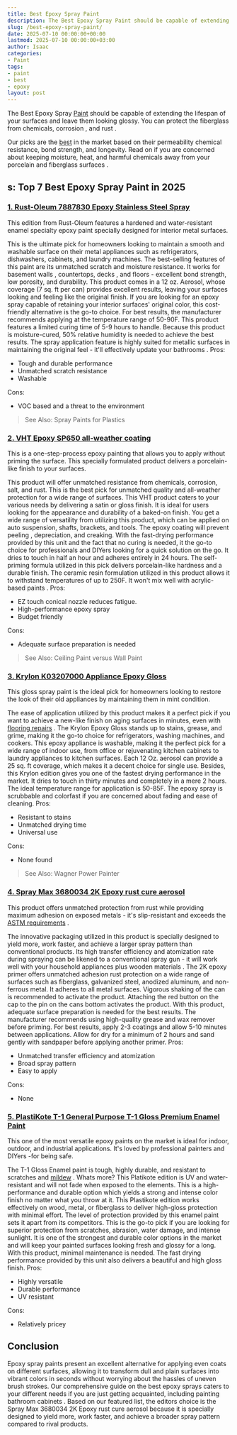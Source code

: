 ```yaml
---
title: Best Epoxy Spray Paint
description: The Best Epoxy Spray Paint should be capable of extending the lifespan of your surfaces and leave them looking glossy. You can protect the fiberglass from...
slug: /best-epoxy-spray-paint/
date: 2025-07-10 00:00:00+00:00
lastmod: 2025-07-10 00:00:00+03:00
author: Isaac
categories:
- Paint
tags:
- paint
- best
- epoxy
layout: post
---
```

The Best Epoxy Spray [Paint](https://pestpolicy.com/best-acrylic-paint-for-canvas/) should be capable of extending the lifespan of your surfaces and leave them looking glossy. You can protect the fiberglass from chemicals,
corrosion
, and
rust
.

Our picks are the [best](https://pestpolicy.com/best-acrylic-paint-for-pouring/) in the market based on their permeability chemical resistance, bond strength, and longevity.
Read on if you are concerned about keeping moisture, heat, and harmful chemicals away from your porcelain and
fiberglass surfaces
.
## s: Top 7 Best Epoxy Spray Paint in 2025
### [1. Rust-Oleum 7887830 Epoxy Stainless Steel Spray](https://www.amazon.com/dp/B0009XB3JU/?tag=p-policy-20)
This edition from Rust-Oleum features a hardened and water-resistant enamel specialty epoxy paint specially designed for interior metal surfaces.

This is the ultimate pick for homeowners looking to maintain a smooth and washable surface on their metal appliances such as refrigerators, dishwashers, cabinets, and laundry machines.
The best-selling features of this paint are its unmatched scratch and moisture resistance. It works for
basement walls
, countertops,
decks
, and floors - excellent bond strength, low porosity, and durability.
This product comes in a 12 oz. Aerosol, whose coverage (7 sq. ft per can) provides excellent results, leaving your surfaces looking and feeling like the original finish.
If you are looking for an epoxy spray capable of retaining your interior surfaces' original color, this cost-friendly alternative is the go-to choice.
For best results, the manufacturer recommends applying at the temperature range of 50-90F. This product features a limited curing time of 5-9 hours to handle.
Because this product is moisture-cured, 50% relative humidity is needed to achieve the best results.
The spray application feature is highly suited for metallic surfaces in maintaining the original feel - it'll effectively
update your bathrooms
.
Pros:
- Tough and durable performance
- Unmatched scratch resistance
- Washable

Cons:
- VOC based and a threat to the environment


> See Also:
> Spray Paints for Plastics
### [2. VHT Epoxy SP650 all-weather coating](https://www.amazon.com/dp/B0006HPL3I/?tag=p-policy-20)
This is a one-step-process epoxy painting that allows you to apply without priming the surface. This specially formulated product delivers a porcelain-like finish to your surfaces.

This product will offer unmatched resistance from chemicals, corrosion, salt, and rust. This is the best pick for unmatched quality and all-weather protection for a wide range of surfaces.
This VHT product caters to your various needs by delivering a satin or gloss finish. It is ideal for users looking for the appearance and durability of a baked-on finish.
You get a wide range of versatility from utilizing this product, which can be applied on auto suspension, shafts, brackets, and tools. The epoxy coating will
prevent peeling
, depreciation, and creaking.
With the fast-drying performance provided by this unit and the fact that no curing is needed, it the go-to choice for professionals and DIYers looking for a quick solution on the go.
It dries to touch in half an hour and adheres entirely in 24 hours. The self-priming formula utilized in this pick delivers porcelain-like hardness and a durable finish.
The ceramic resin formulation utilized in this product allows it to withstand temperatures of up to 250F. It won't mix well with
acrylic-based paints
.
Pros:
- EZ touch conical nozzle reduces fatigue.
- High-performance epoxy spray
- Budget friendly

Cons:
- Adequate surface preparation is needed


> See Also:
> Ceiling Paint versus Wall Paint
### [3. Krylon K03207000 Appliance Epoxy Gloss](https://www.amazon.com/dp/B00397TJTY/?tag=p-policy-20)
This gloss spray paint is the ideal pick for homeowners looking to restore the look of their old appliances by maintaining them in mint condition.

The ease of application utilized by this product makes it a perfect pick if you want to achieve a new-like finish on aging surfaces in minutes, even with
[flooring repairs](https://www.familyhandyman.com/project/patch-a-hardwood-floor/)
.
The Krylon Epoxy Gloss stands up to stains, grease, and grime, making it the go-to choice for refrigerators, washing machines, and cookers.
This epoxy appliance is washable, making it the perfect pick for a wide range of indoor use, from office or
rejuvenating kitchen cabinets
to laundry appliances to kitchen surfaces.
Each 12 Oz. aerosol can provide a 25 sq. ft coverage, which makes it a decent choice for single use.
Besides, this Krylon edition gives you one of the fastest drying performance in the market. It dries to touch in thirty minutes and completely in a mere 2 hours.
The ideal temperature range for application is 50-85F. The epoxy spray is scrubbable and colorfast if you are concerned about fading and ease of cleaning.
Pros:
- Resistant to stains
- Unmatched drying time
- Universal use

Cons:
- None found

> See Also:
> Wagner Power Painter
### [4. Spray Max 3680034 2K Epoxy rust cure aerosol](https://www.amazon.com/dp/B07CXPQ814/?tag=p-policy-20)
This product offers unmatched protection from rust while providing maximum adhesion on exposed metals - it's slip-resistant and exceeds the
[ASTM requirements](https://www.astm.org/)
.

The innovative packaging utilized in this product is specially designed to yield more, work faster, and achieve a larger spray pattern than conventional products.
Its high transfer efficiency and atomization rate during spraying can be likened to a conventional spray gun - it will work well with your household appliances plus
wooden materials
.
The 2K epoxy primer offers unmatched adhesion rust protection on a wide range of surfaces such as fiberglass, galvanized steel, anodized aluminum, and non-ferrous metal.
It adheres to all metal surfaces. Vigorous shaking of the can is recommended to activate the product. Attaching the red button on the cap to the pin on the cans bottom activates the product.
With this product, adequate surface preparation is needed for the best results. The manufacturer recommends using high-quality grease and wax remover before priming.
For best results, apply 2-3 coatings and allow 5-10 minutes between applications. Allow for dry for a minimum of 2 hours and sand gently with sandpaper before applying another primer.
Pros:
- Unmatched transfer efficiency and atomization
- Broad spray pattern
- Easy to apply

Cons:
- None

### [5. PlastiKote T-1 General Purpose T-1 Gloss Premium Enamel Paint](https://www.amazon.com/dp/B000CPI1VI/?tag=p-policy-20)
This one of the most versatile epoxy paints on the market is ideal for indoor, outdoor, and industrial applications. It's loved by
professional painters
and DIYers -for being safe.

The T-1 Gloss Enamel paint is tough, highly durable, and resistant to scratches and
[mildew](https://pestpolicy.com/mildew-resistant-paints/)
. Whats more? This Platikote edition is UV and water-resistant and will not fade when exposed to the elements.
This is a high-performance and durable option which yields a strong and intense color finish no matter what you throw at it.
This Plastikote edition works effectively on wood, metal, or fiberglass to deliver high-gloss protection with minimal effort. The level of protection provided by this enamel paint sets it apart from its competitors.
This is the go-to pick if you are looking for superior protection from scratches, abrasion, water damage, and intense sunlight.
It is one of the strongest and durable color options in the market and will keep
your painted surfaces
looking fresh and glossy for a long. With this product, minimal maintenance is needed.
The fast drying performance provided by this unit also delivers a beautiful and high gloss finish.
Pros:
- Highly versatile
- Durable performance
- UV resistant

Cons:
- Relatively pricey

## Conclusion
Epoxy spray paints present an excellent alternative for applying even coats on different surfaces, allowing it to transform dull and plain surfaces into vibrant colors in seconds without worrying about the hassles of uneven brush strokes.
Our comprehensive guide on the best epoxy sprays caters to your different needs if you are just getting acquainted, including
painting bathroom cabinets
.
Based on our featured list, the editors choice is the Spray Max 3680034 2K Epoxy rust cure aerosol because it is specially designed to yield more, work faster, and achieve a broader spray pattern compared to rival products.
